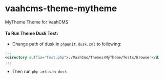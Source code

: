 # vaahcms-theme-mytheme
MyTheme Theme for VaahCMS


#### To Run Theme Dusk Test:
- Change path of dusk in `phpunit.dusk.xml` to following:
```xml
...
<directory suffix="Test.php">./VaahCms/Themes/MyTheme/Tests/Browser</directory>
...
```

- Then run `php artisan dusk`